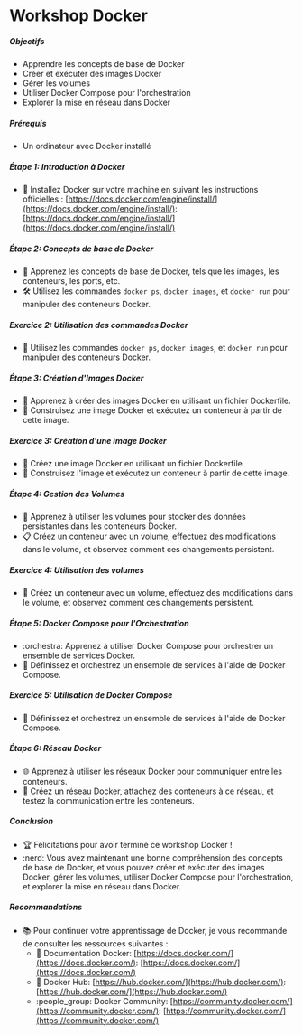 # Workshop Docker

##### Objectifs

* Apprendre les concepts de base de Docker
* Créer et exécuter des images Docker
* Gérer les volumes
* Utiliser Docker Compose pour l'orchestration
* Explorer la mise en réseau dans Docker

##### Prérequis

* Un ordinateur avec Docker installé

##### Étape 1: Introduction à Docker

* :tada: Installez Docker sur votre machine en suivant les instructions officielles : [https://docs.docker.com/engine/install/](https://docs.docker.com/engine/install/): [https://docs.docker.com/engine/install/](https://docs.docker.com/engine/install/)

##### Étape 2: Concepts de base de Docker

* :information_desk_person: Apprenez les concepts de base de Docker, tels que les images, les conteneurs, les ports, etc.
* :hammer_and_wrench: Utilisez les commandes `docker ps`, `docker images`, et `docker run` pour manipuler des conteneurs Docker.

##### Exercice 2: Utilisation des commandes Docker

* :ship: Utilisez les commandes `docker ps`, `docker images`, et `docker run` pour manipuler des conteneurs Docker.

##### Étape 3: Création d'Images Docker

* :rocket: Apprenez à créer des images Docker en utilisant un fichier Dockerfile.
* :construction: Construisez une image Docker et exécutez un conteneur à partir de cette image.

##### Exercice 3: Création d'une image Docker

* :art: Créez une image Docker en utilisant un fichier Dockerfile.
* :construction_worker: Construisez l'image et exécutez un conteneur à partir de cette image.

##### Étape 4: Gestion des Volumes

* :floppy_disk: Apprenez à utiliser les volumes pour stocker des données persistantes dans les conteneurs Docker.
* :clipboard: Créez un conteneur avec un volume, effectuez des modifications dans le volume, et observez comment ces changements persistent.

##### Exercice 4: Utilisation des volumes

* :notebook: Créez un conteneur avec un volume, effectuez des modifications dans le volume, et observez comment ces changements persistent.

##### Étape 5: Docker Compose pour l'Orchestration

* :orchestra: Apprenez à utiliser Docker Compose pour orchestrer un ensemble de services Docker.
* :musical_note: Définissez et orchestrez un ensemble de services à l'aide de Docker Compose.

##### Exercice 5: Utilisation de Docker Compose

* :guitar: Définissez et orchestrez un ensemble de services à l'aide de Docker Compose.

##### Étape 6: Réseau Docker

* :globe_with_meridians: Apprenez à utiliser les réseaux Docker pour communiquer entre les conteneurs.
* :handshake: Créez un réseau Docker, attachez des conteneurs à ce réseau, et testez la communication entre les conteneurs.

##### Conclusion

* :trophy: Félicitations pour avoir terminé ce workshop Docker !
* :nerd: Vous avez maintenant une bonne compréhension des concepts de base de Docker, et vous pouvez créer et exécuter des images Docker, gérer les volumes, utiliser Docker Compose pour l'orchestration, et explorer la mise en réseau dans Docker.

##### Recommandations

* :books: Pour continuer votre apprentissage de Docker, je vous recommande de consulter les ressources suivantes :
    * :page_with_curl: Documentation Docker: [https://docs.docker.com/](https://docs.docker.com/): [https://docs.docker.com/](https://docs.docker.com/)
    * :whale: Docker Hub: [https://hub.docker.com/](https://hub.docker.com/): [https://hub.docker.com/](https://hub.docker.com/)
    * :people_group: Docker Community: [https://community.docker.com/](https://community.docker.com/): [https://community.docker.com/](https://community.docker.com/)
